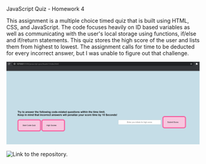JavaScript Quiz - Homework 4

This assignment is a multiple choice timed quiz that is built using HTML, CSS, and JavaScript. The code focuses heavily on ID based variables as well as communicating with the user's local storage using functions, if/else and if/return statements. This quiz stores the high score of the user and lists them from highest to lowest. The assignment calls for time to be deducted for every incorrect answer, but I was unable to figure out that challenge. 

![Screenshot of my the quiz in progress.](https://github.com/smartin7337/javascript-quiz/blob/16c6d929da5b70eafff9d16f9f7833730671d7a0/JavaScriptQuiz.png)

![Link to the repository.]()